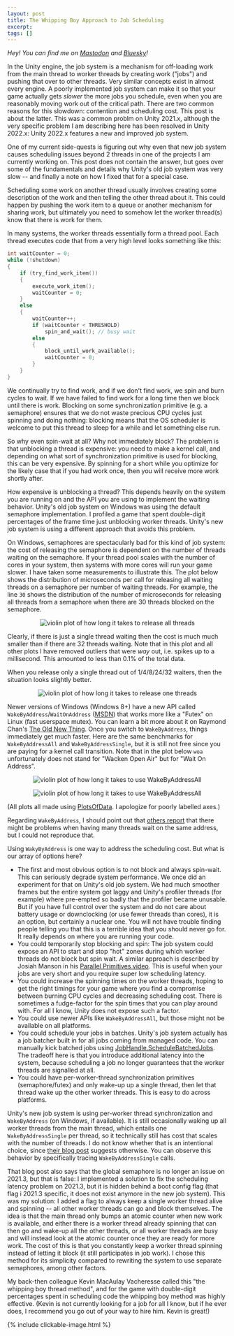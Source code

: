 ```yaml
---
layout: post
title: The Whipping Boy Approach to Job Scheduling
excerpt:
tags: []
---
```


_Hey! You can find me on [Mastodon](https://mastodon.gamedev.place/@sschoener) and [Bluesky](https://bsky.app/profile/sschoener.bsky.social)!_

In the Unity engine, the job system is a mechanism for off-loading work from the main thread to worker threads by creating work ("jobs") and pushing that over to other threads. Very similar concepts exist in almost every engine. A poorly implemented job system can make it so that your game actually gets _slower_ the more jobs you schedule, even when you are reasonably moving work out of the critical path. There are two common reasons for this slowdown: contention and scheduling cost. This post is about the latter. This was a common problm on Unity 2021.x, although the very specific problem I am describing here has been resolved in Unity 2022.x: Unity 2022.x features a new and improved job system.

One of my current side-quests is figuring out why even that new job system causes scheduling issues beyond 2 threads in one of the projects I am currently working on. This post does not contain the answer, but goes over some of the fundamentals and details why Unity's old job system was very slow -- and finally a note on how I fixed that for a special case.

Scheduling some work on another thread usually involves creating some description of the work and then telling the other thread about it. This could happen by pushing the work item to a queue or another mechanism for sharing work, but ultimately you need to somehow let the worker thread(s) know that there is work for them.

In many systems, the worker threads essentially form a thread pool. Each thread executes code that from a very high level looks something like this:

```cpp
int waitCounter = 0;
while (!shutdown)
{
    if (try_find_work_item())
    {
        execute_work_item();
        waitCounter = 0;
    }
    else
    {
        waitCounter++;
        if (waitCounter < THRESHOLD)
            spin_and_wait(); // busy wait
        else
        {
            block_until_work_available();
            waitCounter = 0;
        }
    }
}
```

We continually try to find work, and if we don't find work, we spin and burn cycles to wait. If we have failed to find work for a long time then we block until there is work. Blocking on some synchronization primitive (e.g. a semaphore) ensures that we do not waste precious CPU cycles just spinning and doing nothing: blocking means that the OS scheduler is welcome to put this thread to sleep for a while and let something else run.

So why even spin-wait at all? Why not immediately block? The problem is that unblocking a thread is expensive: you need to make a kernel call, and depending on what sort of synchronization primitive is used for blocking, this can be very expensive. By spinning for a short while you optimize for the likely case that if you had work once, then you will receive more work shortly after.

How expensive is unblocking a thread? This depends heavily on the system you are running on and the API you are using to implement the waiting behavior. Unity's old job system on Windows was using the default semaphore implementation. I profiled a game that spent double-digit percentages of the frame time just unblocking worker threads. Unity's new job system is using a different approach that avoids this problem.

On Windows, semaphores are spectacularly bad for this kind of job system: the cost of releasing the semaphore is dependent on the number of threads waiting on the semaphore. If your thread pool scales with the number of cores in your system, then systems with more cores will run your game slower. I have taken some measurements to illustrate this. The plot below shows the distribution of microseconds per call for releasing all waiting threads on a semaphore per number of waiting threads. For example, the line `30` shows the distribution of the number of microseconds for releasing all threads from a semaphore when there are 30 threads blocked on the semaphore.

<p align="middle">
  <img src="/img/2025-01-05-waitonaddress-semaphore/release-all.png" alt="violin plot of how long it takes to release all threads" />
</p>

Clearly, if there is just a single thread waiting then the cost is much much smaller than if there are 32 threads waiting. Note that in this plot and all other plots I have removed outliers that were *way* out, i.e. spikes up to a millisecond. This amounted to less than 0.1% of the total data.

When you release only a single thread out of 1/4/8/24/32 waiters, then the situation looks slightly better.

<p align="middle">
  <img src="/img/2025-01-05-waitonaddress-semaphore/release-one.png" alt="violin plot of how long it takes to release one threads" />
</p>

Newer versions of Windows (Windows 8+) have a new API called `WakeByAddress`/`WaitOnAddress` ([MSDN](https://learn.microsoft.com/en-us/windows/win32/api/synchapi/nf-synchapi-wakebyaddresssingle)) that works more like a "Futex" on Linux (fast userspace mutex). You can learn a bit more about it on Raymond Chan's [The Old New Thing](https://devblogs.microsoft.com/oldnewthing/20160823-00/?p=94145). Once you switch to `WakeByAddress`, things immediately get much faster. Here are the same benchmarks for `WakeByAddressAll` and `WakeByAddressSingle`, but it is still not free since you are paying for a kernel call transition. Note that in the plot below `woa` unfortunately does not stand for "Wacken Open Air" but for "Wait On Address".

<p align="middle">
  <img src="/img/2025-01-05-waitonaddress-semaphore/woa-all.png" alt="violin plot of how long it takes to use WakeByAddressAll" />
</p>

<p align="middle">
  <img src="/img/2025-01-05-waitonaddress-semaphore/woa-single.png" alt="violin plot of how long it takes to use WakeByAddressAll" />
</p>

(All plots all made using [PlotsOfData](https://huygens.science.uva.nl/PlotsOfData/). I apologize for poorly labelled axes.)

Regarding `WakeByAddress`, I should point out that [others report](https://blog.bearcats.nl/simple-message-queue/) that there might be problems when having many threads wait on the same address, but I could not reproduce that.

Using `WakyByAddress` is one way to address the scheduling cost. But what is our array of options here?
 * The first and most obvious option is to not block and always spin-wait. This can seriously degrade system performance. We once did an experiment for that on Unity's old job system. We had much smoother frames but the entire system got laggy and Unity's profiler threads (for example) where pre-empted so badly that the profiler became unusable. But if you have full control over the system and do not care about battery usage or downclocking (or use fewer threads than cores), it is an option, but certainly a nuclear one. You will not have trouble finding people telling you that this is a terrible idea that you should never go for. It really depends on where you are running your code.
 * You could temporarily stop blocking and spin: The job system could expose an API to start and stop "hot" zones during which worker threads do not block but spin wait. A similar approach is described by Josiah Manson in his [Parallel Primitives video](https://youtu.be/djAlt6aFrhI?si=-MG9AXJqd2eNp2Mi&t=2786). This is useful when your jobs are very short and you require super low scheduling latency.
 * You could increase the spinning times on the worker threads, hoping to get the right timings for your game where you find a compromise between burning CPU cycles and decreasing scheduling cost. There is sometimes a fudge-factor for the spin times that you can play around with. For all I know, Unity does not expose such a factor.
 * You could use newer APIs like `WakeByAddressAll`, but those might not be available on all platforms.
 * You could schedule your jobs in batches. Unity's job system actually has a job batcher built in for all jobs coming from managed code. You can manually kick batched jobs using [JobHandle.ScheduleBatchedJobs](https://docs.unity3d.com/ScriptReference/Unity.Jobs.JobHandle.ScheduleBatchedJobs.html). The tradeoff here is that you introduce additional latency into the system, because scheduling a job no longer guarantees that the worker threads are signalled at all.
 * You could have per-worker-thread synchronization primitives (semaphore/futex) and only wake-up up a single thread, then let that thread wake up the other worker threads. This is easy to do across platforms.

Unity's new job system is using per-worker thread synchronization and `WakeByAddress` (on Windows, if available). It is still occasionally waking up all worker threads from the main thread, which entails one `WakeByAddressSingle` per thread, so it technically still has cost that scales with the number of threads. I do not know whether that is an intentional choice, since [their blog post](https://unity.com/blog/engine-platform/improving-job-system-performance-2022-2-part-2) suggests otherwise. You can observe this behavior by specifically tracing `WakeByAddressSingle` calls.

That blog post also says that the global semaphore is no longer an issue on 2021.3, but that is false: I implemented a solution to fix the scheduling latency problem on 2021.3, but it is hidden behind a boot config flag (that flag i 2021.3 specific, it does not exist anymore in the new job system). This was my solution: I added a flag to always keep a single worker thread alive and spinning -- all other worker threads can go and block themselves. The idea is that the main thread only bumps an atomic counter when new work is available, and either there is a worker thread already spinning that can then go and wake-up all the other threads, or all worker threads are busy and will instead look at the atomic counter once they are ready for more work. The cost of this is that you constantly keep a worker thread spinning instead of letting it block (it still participates in job work). I chose this method for its simplicity compared to rewriting the system to use separate semaphores, among other factors.

My back-then colleague Kevin MacAulay Vacheresse called this "the whipping boy thread method", and for the game with double-digit percentages spent in scheduling code the whipping boy method was highly effective. (Kevin is not currently looking for a job for all I know, but if he ever does, I recommend you go out of your way to hire him. Kevin is great!)

{% include clickable-image.html %}
